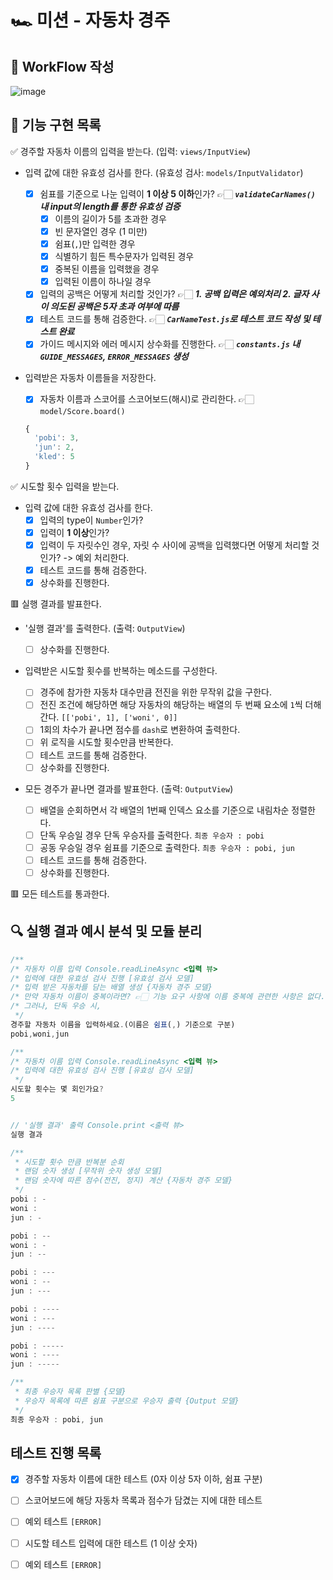 # 🏎️ 미션 - 자동차 경주

## 🎨 WorkFlow 작성

![image](https://github.com/livable-final/client/assets/83483378/4b8c2989-dab4-4847-a50c-536c223f5bad)

## 🚀 기능 구현 목록

✅ 경주할 자동차 이름의 입력을 받는다. (입력: `views/InputView`)

- 입력 값에 대한 유효성 검사를 한다. (유효성 검사: `models/InputValidator`)

  - [x] 쉼표를 기준으로 나눈 입력이 **1 이상 5 이하**인가? 👉🏻 **_`validateCarNames()` 내 input의 length를 통한 유효성 검증_**
    - [x] 이름의 길이가 5를 초과한 경우
    - [x] 빈 문자열인 경우 (1 미만)
    - [x] 쉼표(`,`)만 입력한 경우
    - [x] 식별하기 힘든 특수문자가 입력된 경우
    - [x] 중복된 이름을 입력했을 경우
    - [x] 입력된 이름이 하나일 경우
  - [x] 입력의 공백은 어떻게 처리할 것인가? 👉🏻 **_1. 공백 입력은 예외처리 2. 글자 사이 의도된 공백은 5자 초과 여부에 따름_**
  - [x] 테스트 코드를 통해 검증한다. 👉🏻 **_`CarNameTest.js`로 테스트 코드 작성 및 테스트 완료_**
  - [x] 가이드 메시지와 에러 메시지 상수화를 진행한다. 👉🏻 **_`constants.js` 내 `GUIDE_MESSAGES`, `ERROR_MESSAGES` 생성_**

- 입력받은 자동차 이름들을 저장한다.
  - [x] 자동차 이름과 스코어를 스코어보드(해시)로 관리한다. 👉🏻 `model/Score.board()`
  ```javascript
  {
    'pobi': 3,
    'jun': 2,
    'kled': 5
  }
  ```

✅ 시도할 횟수 입력을 받는다.

- 입력 값에 대한 유효성 검사를 한다.
  - [x] 입력의 type이 `Number`인가?
  - [x] 입력이 **1 이상**인가?
  - [x] 입력이 두 자릿수인 경우, 자릿 수 사이에 공백을 입력했다면 어떻게 처리할 것인가? -> 예외 처리한다.
  - [x] 테스트 코드를 통해 검증한다.
  - [x] 상수화를 진행한다.

🟥 실행 결과를 발표한다.

- '실행 결과'를 출력한다. (출력: `OutputView`)

  - [ ] 상수화를 진행한다.

- 입력받은 시도할 횟수를 반복하는 메소드를 구성한다.

  - [ ] 경주에 참가한 자동차 대수만큼 전진을 위한 무작위 값을 구한다.
  - [ ] 전진 조건에 해당하면 해당 자동차의 해당하는 배열의 두 번째 요소에 `1`씩 더해간다. `[['pobi', 1], ['woni', 0]]`
  - [ ] 1회의 차수가 끝나면 점수를 `dash`로 변환하여 출력한다.
  - [ ] 위 로직을 시도할 횟수만큼 반복한다.
  - [ ] 테스트 코드를 통해 검증한다.
  - [ ] 상수화를 진행한다.

- 모든 경주가 끝나면 결과를 발표한다. (출력: `OutputView`)
  - [ ] 배열을 순회하면서 각 배열의 1번째 인덱스 요소를 기준으로 내림차순 정렬한다.
  - [ ] 단독 우승일 경우 단독 우승자를 출력한다. `최종 우승자 : pobi`
  - [ ] 공동 우승일 경우 쉼표를 기준으로 출력한다. `최종 우승자 : pobi, jun`
  - [ ] 테스트 코드를 통해 검증한다.
  - [ ] 상수화를 진행한다.

🟥 모든 테스트를 통과한다.

## 🔍 실행 결과 예시 분석 및 모듈 분리

```javascript
/**
/* 자동차 이름 입력 Console.readLineAsync <입력 뷰>
/* 입력에 대한 유효성 검사 진행 [유효성 검사 모델]
/* 입력 받은 자동차를 담는 배열 생성 {자동차 경주 모델}
/* 만약 자동차 이름이 중복이라면? 👉🏻 기능 요구 사항에 이름 중복에 관련한 사항은 없다.
/* 그러나, 단독 우승 시,
 */
경주할 자동차 이름을 입력하세요.(이름은 쉼표(,) 기준으로 구분)
pobi,woni,jun

/**
/* 자동차 이름 입력 Console.readLineAsync <입력 뷰>
/* 입력에 대한 유효성 검사 진행 [유효성 검사 모델]
 */
시도할 횟수는 몇 회인가요?
5


// '실행 결과' 출력 Console.print <출력 뷰>
실행 결과

/**
 * 시도할 횟수 만큼 반복분 순회
 * 랜덤 숫자 생성 [무작위 숫자 생성 모델]
 * 랜덤 숫자에 따른 점수(전진, 정지) 계산 {자동차 경주 모델}
 */
pobi : -
woni :
jun : -

pobi : --
woni : -
jun : --

pobi : ---
woni : --
jun : ---

pobi : ----
woni : ---
jun : ----

pobi : -----
woni : ----
jun : -----

/**
 * 최종 우승자 목록 판별 {모델}
 * 우승자 목록에 따른 쉼표 구분으로 우승자 출력 {Output 모델}
 */
최종 우승자 : pobi, jun
```

## 테스트 진행 목록

- [x] 경주할 자동차 이름에 대한 테스트 (0자 이상 5자 이하, 쉼표 구분)
- [ ] 스코어보드에 해당 자동차 목록과 점수가 담겼는 지에 대한 테스트
- [ ] 예외 테스트 `[ERROR]`

- [ ] 시도할 테스트 입력에 대한 테스트 (1 이상 숫자)
- [ ] 예외 테스트 `[ERROR]`
